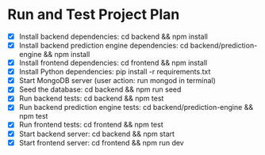 # Run and Test Project Plan

- [x] Install backend dependencies: cd backend && npm install
- [x] Install backend prediction engine dependencies: cd backend/prediction-engine && npm install
- [x] Install frontend dependencies: cd frontend && npm install
- [x] Install Python dependencies: pip install -r requirements.txt
- [x] Start MongoDB server (user action: run mongod in terminal)
- [x] Seed the database: cd backend && npm run seed
- [x] Run backend tests: cd backend && npm test
- [x] Run backend prediction engine tests: cd backend/prediction-engine && npm test
- [x] Run frontend tests: cd frontend && npm test
- [x] Start backend server: cd backend && npm start
- [x] Start frontend server: cd frontend && npm run dev
